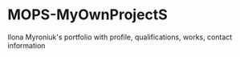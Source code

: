 # MOPS-MyOwnProjectS
Ilona Myroniuk's portfolio with profile, qualifications, works, contact information
